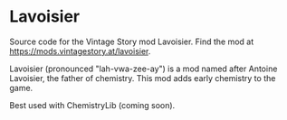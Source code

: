 # Lavoisier
 Source code for the Vintage Story mod Lavoisier. Find the mod at https://mods.vintagestory.at/lavoisier.

Lavoisier (pronounced "lah-vwa-zee-ay") is a mod named after Antoine Lavoisier, the father of chemistry.
This mod adds early chemistry to the game.

Best used with ChemistryLib (coming soon).
